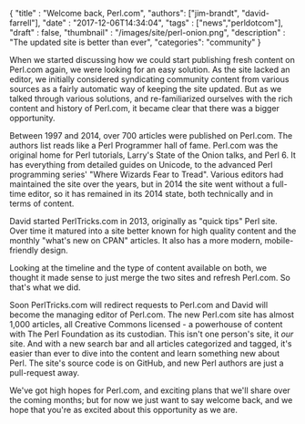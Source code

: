 
  {
    "title"  : "Welcome back, Perl.com",
    "authors": ["jim-brandt", "david-farrell"],
    "date"   : "2017-12-06T14:34:04",
    "tags"   : ["news","perldotcom"],
    "draft"  : false,
    "thumbnail"  : "/images/site/perl-onion.png",
    "description" : "The updated site is better than ever",
    "categories": "community"
  }

When we started discussing how we could start publishing fresh content on Perl.com again, we were looking for an easy solution. As the site lacked an editor, we initially considered syndicating community content from various sources as a fairly automatic way of keeping the site updated. But as we talked through various solutions, and re-familiarized ourselves with the rich content and history of Perl.com, it became clear that there was a bigger opportunity.

Between 1997 and 2014, over 700 articles were published on Perl.com. The authors list reads like a Perl Programmer hall of fame. Perl.com was the original home for Perl tutorials, Larry's State of the Onion talks, and Perl 6. It has everything from detailed guides on Unicode, to the advanced Perl programming series' "Where Wizards Fear to Tread". Various editors had maintained the site over the years, but in 2014 the site went without a full-time editor, so it has remained in its 2014 state, both technically and in terms of content.

David started PerlTricks.com in 2013, originally as "quick tips" Perl site. Over time it matured into a site better known for high quality content and the monthly "what's new on CPAN" articles. It also has a more modern, mobile-friendly design.

Looking at the timeline and the type of content available on both, we thought it made sense to just merge the two sites and refresh Perl.com. So that's what we did.

Soon PerlTricks.com will redirect requests to Perl.com and David will become the managing editor of Perl.com. The new Perl.com site has almost 1,000 articles, all Creative Commons licensed - a powerhouse of content with The Perl Foundation as its custodian. This isn't one person's site, it *our* site. And with a new search bar and all articles categorized and tagged, it's easier than ever to dive into the content and learn something new about Perl. The site's source code is on GitHub, and new Perl authors are just a pull-request away.

We've got high hopes for Perl.com, and exciting plans that we'll share over the coming months; but for now we just want to say welcome back, and we hope that you're as excited about this opportunity as we are.
